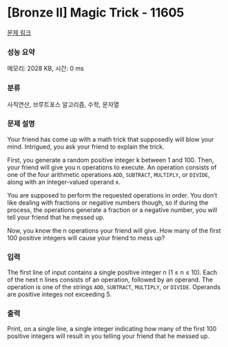 # [Bronze II] Magic Trick - 11605 

[문제 링크](https://www.acmicpc.net/problem/11605) 

### 성능 요약

메모리: 2028 KB, 시간: 0 ms

### 분류

사칙연산, 브루트포스 알고리즘, 수학, 문자열

### 문제 설명

<p>Your friend has come up with a math trick that supposedly will blow your mind. Intrigued, you ask your friend to explain the trick.</p>

<p>First, you generate a random positive integer k between 1 and 100. Then, your friend will give you n operations to execute. An operation consists of one of the four arithmetic operations <code>ADD</code>, <code>SUBTRACT</code>, <code>MULTIPLY</code>, or <code>DIVIDE</code>, along with an integer-valued operand x.</p>

<p>You are supposed to perform the requested operations in order. You don’t like dealing with fractions or negative numbers though, so if during the process, the operations generate a fraction or a negative number, you will tell your friend that he messed up.</p>

<p>Now, you know the n operations your friend will give. How many of the first 100 positive integers will cause your friend to mess up?</p>

### 입력 

 <p>The first line of input contains a single positive integer n (1 ≤ n ≤ 10). Each of the next n lines consists of an operation, followed by an operand. The operation is one of the strings <code>ADD</code>, <code>SUBTRACT</code>, <code>MULTIPLY</code>, or <code>DIVIDE</code>. Operands are positive integes not exceeding 5.</p>

### 출력 

 <p>Print, on a single line, a single integer indicating how many of the first 100 positive integers will result in you telling your friend that he messed up.</p>

